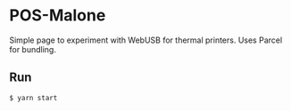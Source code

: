 # POS-Malone

Simple page to experiment with WebUSB for thermal printers.
Uses Parcel for bundling.

## Run
```commandline
$ yarn start
```

